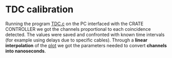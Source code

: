# TDC calibration

Running the program [TDC.c](/CAMAC_modules/TDC.c) on the PC interfaced with the CRATE CONTROLLER we got the channels proportional to each coincidence detected. The
values were saved and confronted with known time intervals (for example using delays due to specific cables). Through a **linear interpolation** of the [plot](/TDC_calibration/Graphs/fit_calibrazione_TDC1.pdf) 
we got the parameters needed to convert **channels into nanoseconds**.
